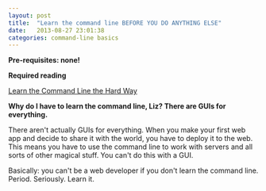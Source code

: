 ```yaml
---
layout: post
title:  "Learn the command line BEFORE YOU DO ANYTHING ELSE"
date:   2013-08-27 23:01:38
categories: command-line basics
---
```


**Pre-requisites: none!**

**Required reading**

[Learn the Command Line the Hard Way](http://cli.learncodethehardway.org/book/)

**Why do I have to learn the command line, Liz? There are GUIs for everything.**

There aren't actually GUIs for everything. When you make your first web app and decide to share it with the world, you have to deploy it to the web. This means you have to use the command line to work with servers and all sorts of other magical stuff. You can't do this with a GUI.

Basically: you can't be a web developer if you don't learn the command line. Period. Seriously. Learn it.